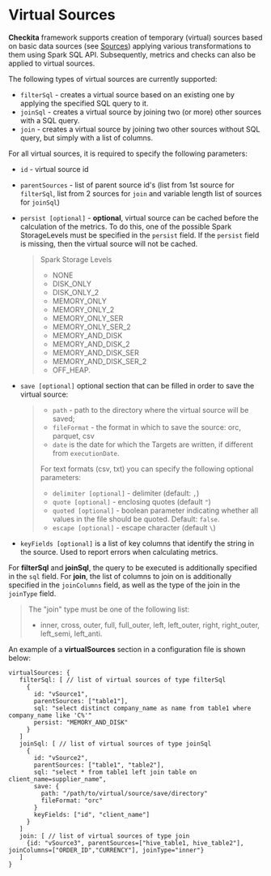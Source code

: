 # Virtual Sources

**Checkita** framework supports creation of temporary (virtual) sources
based on basic data sources (see [Sources](Sources.md)) applying various transformations to them using
 Spark SQL API. Subsequently, metrics and checks can also be applied to virtual sources.

The following types of virtual sources are currently supported:

* `filterSql` - creates a virtual source based on an existing one by applying the specified SQL query to it.
* `joinSql` - creates a virtual source by joining two (or more) other sources with a SQL query.
* `join` - creates a virtual source by joining two other sources without SQL query,
  but simply with a list of columns.

For all virtual sources, it is required to specify the following parameters:

* `id` - virtual source id
* `parentSources` - list of parent source id's
  (list from 1st source for `filterSql`, list from 2 sources for `join` and variable length list of sources for `joinSql`)
* `persist [optional]` - **optional**, virtual source can be cached before the calculation of the metrics.
  To do this, one of the possible Spark StorageLevels must be specified in the `persist` field.
  If the `persist` field is missing, then the virtual source will not be cached.
  > Spark Storage Levels
  >
  > * NONE
  > * DISK_ONLY
  > * DISK_ONLY_2
  > * MEMORY_ONLY
  > * MEMORY_ONLY_2
  > * MEMORY_ONLY_SER
  > * MEMORY_ONLY_SER_2
  > * MEMORY_AND_DISK
  > * MEMORY_AND_DISK_2
  > * MEMORY_AND_DISK_SER
  > * MEMORY_AND_DISK_SER_2
  > * OFF_HEAP.
* `save [optional]` optional section that can be filled in order to save the virtual source:
  > * `path` - path to the directory where the virtual source will be saved;
  > * `fileFormat` - the format in which to save the source: orc, parquet, csv
  > * `date` is the date for which the Targets are written, if different from `executionDate`.
  >
  > For text formats (csv, txt) you can specify the following optional parameters:
  > * `delimiter [optional]` - delimiter (default: `,`)
  > * `quote [optional]` - enclosing quotes (default `"`)
  > * `quoted [optional]` - boolean parameter indicating whether all values in the file should be quoted.
  >   Default: `false`.
  > * `escape [optional]` - escape character (default ` \ `)

* `keyFields [optional]` is a list of key columns that identify the string in the source.
  Used to report errors when calculating metrics.

For **filterSql** and **joinSql**, the query to be executed is additionally specified in the `sql` field.
For **join**, the list of columns to join on is additionally specified in the `joinColumns` field,
as well as the type of the join in the `joinType` field.

> The "join" type must be one of the following list:
>
> * inner, cross, outer, full, full_outer, left, left_outer, right, right_outer, left_semi, left_anti.

An example of a **virtualSources** section in a configuration file is shown below:

```hocon
virtualSources: {
   filterSql: [ // list of virtual sources of type filterSql
     {
       id: "vSource1",
       parentSources: ["table1"],
       sql: "select distinct company_name as name from table1 where company_name like 'C%'"
       persist: "MEMORY_AND_DISK"
     }
   ]
   joinSql: [ // list of virtual sources of type joinSql
     {
       id: "vSource2",
       parentSources: ["table1", "table2"],
       sql: "select * from table1 left join table on client_name=supplier_name",
       save: {
         path: "/path/to/virtual/source/save/directory"
         fileFormat: "orc"
       }
       keyFields: ["id", "client_name"]
     }
   ]
   join: [ // list of virtual sources of type join
     {id: "vSource3", parentSources=["hive_table1, hive_table2"], joinColumns=["ORDER_ID","CURRENCY"], joinType="inner"}
   ]
}
```
